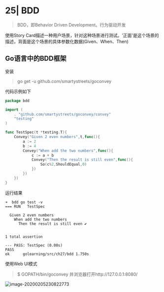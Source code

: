 # 25| BDD

> BDD，即Behavior Driven Development。行为驱动开发

使用Story Card描述一种用户场景，针对这种场景进行测试。'正面'是这个场景的描述，背面是这个场景的具体参数化数据(Given、When、Then)

## Go语言中的BDD框架

安装

> go get -u github.com/smartystreets/goconvey

代码示例如下

```go
package bdd

import (
	. "github.com/smartystreets/goconvey/convey"
	"testing"
)

func TestSpec(t *testing.T){
	Convey("Given 2 even numbers",t,func(){
		a := 2
		b := 4
		Convey("When add the two numbers",func(){
			c := a + b
			Convey("Then the result is still even",func(){
				So(c%2,ShouldEqual,0)
			})
		})
	})
}
```

运行结果

```
➜  bdd go test -v
=== RUN   TestSpec

  Given 2 even numbers 
    When add the two numbers 
      Then the result is still even ✔


1 total assertion

--- PASS: TestSpec (0.00s)
PASS
ok      golearning/src/ch27/bdd 1.750s

```

使用Web UI模式

> $ GOPATH/bin/goconvey 并浏览器打开http://127.0.0.1:8080/

![image-20200205230822773](../../pic/999.png)


